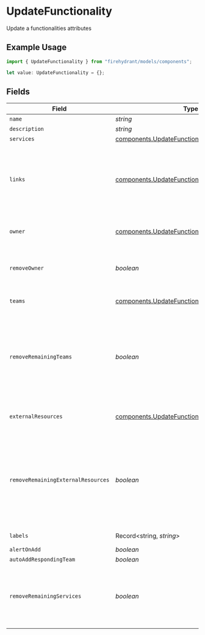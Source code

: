 # UpdateFunctionality

Update a functionalities attributes

## Example Usage

```typescript
import { UpdateFunctionality } from "firehydrant/models/components";

let value: UpdateFunctionality = {};
```

## Fields

| Field                                                                                                                                                                                                        | Type                                                                                                                                                                                                         | Required                                                                                                                                                                                                     | Description                                                                                                                                                                                                  |
| ------------------------------------------------------------------------------------------------------------------------------------------------------------------------------------------------------------ | ------------------------------------------------------------------------------------------------------------------------------------------------------------------------------------------------------------ | ------------------------------------------------------------------------------------------------------------------------------------------------------------------------------------------------------------ | ------------------------------------------------------------------------------------------------------------------------------------------------------------------------------------------------------------ |
| `name`                                                                                                                                                                                                       | *string*                                                                                                                                                                                                     | :heavy_minus_sign:                                                                                                                                                                                           | N/A                                                                                                                                                                                                          |
| `description`                                                                                                                                                                                                | *string*                                                                                                                                                                                                     | :heavy_minus_sign:                                                                                                                                                                                           | N/A                                                                                                                                                                                                          |
| `services`                                                                                                                                                                                                   | [components.UpdateFunctionalityService](../../models/components/updatefunctionalityservice.md)[]                                                                                                             | :heavy_minus_sign:                                                                                                                                                                                           | N/A                                                                                                                                                                                                          |
| `links`                                                                                                                                                                                                      | [components.UpdateFunctionalityLink](../../models/components/updatefunctionalitylink.md)[]                                                                                                                   | :heavy_minus_sign:                                                                                                                                                                                           | An array of links to associate with this functionality. This will remove all links not present in the patch. Only acts if 'links' key is included in the payload.                                            |
| `owner`                                                                                                                                                                                                      | [components.UpdateFunctionalityOwner](../../models/components/updatefunctionalityowner.md)                                                                                                                   | :heavy_minus_sign:                                                                                                                                                                                           | An object representing a Team that owns the functionality                                                                                                                                                    |
| `removeOwner`                                                                                                                                                                                                | *boolean*                                                                                                                                                                                                    | :heavy_minus_sign:                                                                                                                                                                                           | If you are trying to remove a team as an owner from a functionality, set this to 'true'                                                                                                                      |
| `teams`                                                                                                                                                                                                      | [components.UpdateFunctionalityTeam](../../models/components/updatefunctionalityteam.md)[]                                                                                                                   | :heavy_minus_sign:                                                                                                                                                                                           | An array of teams to attach to this functionality.                                                                                                                                                           |
| `removeRemainingTeams`                                                                                                                                                                                       | *boolean*                                                                                                                                                                                                    | :heavy_minus_sign:                                                                                                                                                                                           | If set to true, any teams tagged on the service that are not included in the given array will be removed. Set this to true if you want to do a replacement operation for the teams                           |
| `externalResources`                                                                                                                                                                                          | [components.UpdateFunctionalityExternalResource](../../models/components/updatefunctionalityexternalresource.md)[]                                                                                           | :heavy_minus_sign:                                                                                                                                                                                           | An array of external resources to attach to this service.                                                                                                                                                    |
| `removeRemainingExternalResources`                                                                                                                                                                           | *boolean*                                                                                                                                                                                                    | :heavy_minus_sign:                                                                                                                                                                                           | If set to true, any external_resources tagged on the service that are not included in the given array will be removed. Set this to true if you want to do a replacement operation for the external_resources |
| `labels`                                                                                                                                                                                                     | Record<string, *string*>                                                                                                                                                                                     | :heavy_minus_sign:                                                                                                                                                                                           | A hash of label keys and values                                                                                                                                                                              |
| `alertOnAdd`                                                                                                                                                                                                 | *boolean*                                                                                                                                                                                                    | :heavy_minus_sign:                                                                                                                                                                                           | N/A                                                                                                                                                                                                          |
| `autoAddRespondingTeam`                                                                                                                                                                                      | *boolean*                                                                                                                                                                                                    | :heavy_minus_sign:                                                                                                                                                                                           | N/A                                                                                                                                                                                                          |
| `removeRemainingServices`                                                                                                                                                                                    | *boolean*                                                                                                                                                                                                    | :heavy_minus_sign:                                                                                                                                                                                           | Set this to true if you want to remove all of the services that are not included in the services array from the functionality                                                                                |